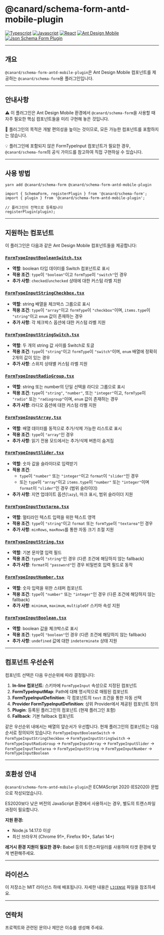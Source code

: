# @canard/schema-form-antd-mobile-plugin

[![Typescript](https://img.shields.io/badge/typescript-✔-blue.svg)]()
[![Javascript](https://img.shields.io/badge/javascript-✔-yellow.svg)]()
[![React](https://img.shields.io/badge/react-✔-61DAFB.svg)]()
[![Ant Design Mobile](https://img.shields.io/badge/antd-mobile-blue.svg)]()
[![Json Schema Form Plugin](https://img.shields.io/badge/JsonSchemaForm-plugin-pink.svg)]()

---

## 개요

`@canard/schema-form-antd-mobile-plugin`은 Ant Design Mobile 컴포넌트를 제공하는 `@canard/schema-form`용 플러그인입니다.

---

## 안내사항

⚠️ 이 플러그인은 Ant Design Mobile 환경에서 `@canard/schema-form`을 사용할 때 자주 필요한 핵심 컴포넌트들을 미리 구현해 놓은 것입니다.

📌 플러그인의 목적은 개발 편의성을 높이는 것이므로, 모든 가능한 컴포넌트를 포함하지는 않습니다.

💡 플러그인에 포함되지 않은 FormTypeInput 컴포넌트가 필요한 경우, `@canard/schema-form`의 공식 가이드를 참고하여 직접 구현하실 수 있습니다.

---

## 사용 방법

```bash
yarn add @canard/schema-form @canard/schema-form-antd-mobile-plugin
```

```tsx
import { SchemaForm, registerPlugin } from '@canard/schema-form';
import { plugin } from '@canard/schema-form-antd-mobile-plugin';

// 플러그인이 전역으로 등록됩니다
registerPlugin(plugin);
```

---

## 지원하는 컴포넌트

이 플러그인은 다음과 같은 Ant Design Mobile 컴포넌트들을 제공합니다:

### **[`FormTypeInputBooleanSwitch.tsx`](./src/formTypeInputs/FormTypeInputBooleanSwitch.tsx)**

- **역할**: boolean 타입 데이터를 Switch 컴포넌트로 표시
- **적용 조건**: `type`이 `"boolean"`이고 `formType`이 `"switch"`인 경우
- **추가 사항**: `checked`/`unchecked` 상태에 대한 커스텀 라벨 지원

### **[`FormTypeInputStringCheckbox.tsx`](./src/formTypeInputs/FormTypeInputStringCheckbox.tsx)**

- **역할**: string 배열을 체크박스 그룹으로 표시
- **적용 조건**: `type`이 `"array"`이고 `formType`이 `"checkbox"`이며, `items.type`이 `"string"`이고 `enum` 값이 존재하는 경우
- **추가 사항**: 각 체크박스 옵션에 대한 커스텀 라벨 지원

### **[`FormTypeInputStringSwitch.tsx`](./src/formTypeInputs/FormTypeInputStringSwitch.tsx)**

- **역할**: 두 개의 string 값 사이를 Switch로 토글
- **적용 조건**: `type`이 `"string"`이고 `formType`이 `"switch"`이며, `enum` 배열에 정확히 2개의 값이 있는 경우
- **추가 사항**: 스위치 상태별 커스텀 라벨 지원

### **[`FormTypeInputRadioGroup.tsx`](./src/formTypeInputs/FormTypeInputRadioGroup.tsx)**

- **역할**: string 또는 number의 단일 선택을 라디오 그룹으로 표시
- **적용 조건**: `type`이 `"string"`, `"number"`, 또는 `"integer"`이고, `formType`이 `"radio"` 또는 `"radiogroup"`이며, `enum` 값이 존재하는 경우
- **추가 사항**: 라디오 옵션에 대한 커스텀 라벨 지원

### **[`FormTypeInputArray.tsx`](./src/formTypeInputs/FormTypeInputArray.tsx)**

- **역할**: 배열 데이터를 동적으로 추가/삭제 가능한 리스트로 표시
- **적용 조건**: `type`이 `"array"`인 경우
- **추가 사항**: 읽기 전용 모드에서는 추가/삭제 버튼이 숨겨짐

### **[`FormTypeInputSlider.tsx`](./src/formTypeInputs/FormTypeInputSlider.tsx)**

- **역할**: 숫자 값을 슬라이더로 입력받기
- **적용 조건**:
  - `type`이 `"number"` 또는 `"integer"`이고 `format`이 `"slider"`인 경우
  - 또는 `type`이 `"array"`이고 `items.type`이 `"number"` 또는 `"integer"`이며 `format`이 `"slider"`인 경우 (범위 슬라이더)
- **추가 사항**: 지연 업데이트 옵션(`lazy`), 마크 표시, 범위 슬라이더 지원

### **[`FormTypeInputTextarea.tsx`](./src/formTypeInputs/FormTypeInputTextarea.tsx)**

- **역할**: 멀티라인 텍스트 입력을 위한 텍스트 영역
- **적용 조건**: `type`이 `"string"`이고 `format` 또는 `formType`이 `"textarea"`인 경우
- **추가 사항**: `minRows`, `maxRows`를 통한 자동 크기 조절 지원

### **[`FormTypeInputString.tsx`](./src/formTypeInputs/FormTypeInputString.tsx)**

- **역할**: 기본 문자열 입력 필드
- **적용 조건**: `type`이 `"string"`인 경우 (다른 조건에 해당하지 않는 fallback)
- **추가 사항**: `format`이 `"password"`인 경우 비밀번호 입력 필드로 동작

### **[`FormTypeInputNumber.tsx`](./src/formTypeInputs/FormTypeInputNumber.tsx)**

- **역할**: 숫자 입력을 위한 스테퍼 컴포넌트
- **적용 조건**: `type`이 `"number"` 또는 `"integer"`인 경우 (다른 조건에 해당하지 않는 fallback)
- **추가 사항**: `minimum`, `maximum`, `multipleOf` 스키마 속성 지원

### **[`FormTypeInputBoolean.tsx`](./src/formTypeInputs/FormTypeInputBoolean.tsx)**

- **역할**: boolean 값을 체크박스로 표시
- **적용 조건**: `type`이 `"boolean"`인 경우 (다른 조건에 해당하지 않는 fallback)
- **추가 사항**: `undefined` 값에 대한 `indeterminate` 상태 지원

---

## 컴포넌트 우선순위

컴포넌트 선택은 다음 우선순위에 따라 결정됩니다:

1. **In-line 컴포넌트**: 스키마에 `FormTypeInput` 속성으로 지정된 컴포넌트
2. **FormTypeInputMap**: Path에 대해 명시적으로 매핑된 컴포넌트
3. **FormTypeInputDefinition**: 각 컴포넌트의 `test` 조건을 통한 자동 선택
4. **Provider FormTypeInputDefinition**: 상위 Provider에서 제공된 컴포넌트 정의
5. **Plugin**: 등록된 플러그인의 컴포넌트 (현재 플러그인 포함)
6. **Fallback**: 기본 fallback 컴포넌트

같은 우선순위 내에서는 배열의 앞순서가 우선합니다. 현재 플러그인의 컴포넌트는 다음 순서로 정의되어 있습니다:
`FormTypeInputBooleanSwitch` → `FormTypeInputStringCheckbox` → `FormTypeInputStringSwitch` → `FormTypeInputRadioGroup` → `FormTypeInputArray` → `FormTypeInputSlider` → `FormTypeInputTextarea` → `FormTypeInputString` → `FormTypeInputNumber` → `FormTypeInputBoolean`

---

## 호환성 안내

`@canard/schema-form-antd-mobile-plugin`은 ECMAScript 2020 (ES2020) 문법으로 작성되었습니다.

ES2020보다 낮은 버전의 JavaScript 환경에서 사용하시는 경우, 별도의 트랜스파일 과정이 필요합니다.

**지원 환경:**

- Node.js 14.17.0 이상
- 최신 브라우저 (Chrome 91+, Firefox 90+, Safari 14+)

**레거시 환경 지원이 필요한 경우:**
Babel 등의 트랜스파일러를 사용하여 타겟 환경에 맞게 변환해주세요.

---

## 라이선스

이 저장소는 MIT 라이선스 하에 배포됩니다. 자세한 내용은 [`LICENSE`](./LICENSE) 파일을 참조하세요.

---

## 연락처

프로젝트와 관련된 문의나 제안은 이슈를 생성해 주세요.
